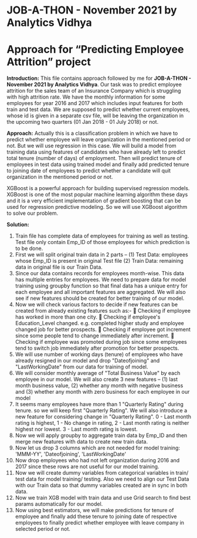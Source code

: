 # JOB-A-THON - November 2021 by Analytics Vidhya

# Approach for “Predicting Employee Attrition” project

**Introduction:** This file contains approach followed by me for **JOB-A-THON - November 2021 by Analytics Vidhya**. Our task was to predict employee attrition for the sales team of an Insurance Company which is struggling with high attrition rate. We have the monthly information for some employees for year 2016 and 2017 which includes input features for both train and test data. We are supposed to predict whether current employees, whose id is given in a separate csv file, will be leaving the organization in the upcoming two quarters (01 Jan 2018 - 01 July 2018) or not.

**Approach:** Actually this is a classification problem in which we have to predict whether employee will leave organization in the mentioned period or not. But we will use regression in this case. We will build a model from training data using features of candidates who have already left to predict total tenure (number of days) of employment. Then will predict tenure of employees in test data using trained model and finally add predicted tenure to joining date of employees to predict whether a candidate will quit organization in the mentioned period or not.

XGBoost is a powerful approach for building supervised regression models. XGBoost is one of the most popular machine learning algorithm these days and it is a very efficient
implementation of gradient boosting that can be used for regression predictive modeling. So we will use XGBoost algorithm to solve our problem.

**Solution:**
1) Train file has complete data of employees for training as well as testing. Test file only contain Emp_ID of those employees for which prediction is to be done.
2) First we will split original train data in 2 parts – (1) Test Data: employees whose Emp_ID is present in original Test file (2) Train Data: remaining data in original file is
our Train Data.
3) Since our data contains records for employees month-wise. This data has multiple entries for employees. We need to prepare data for model training using groupby function so that final data has a unique entry for each employee and all important features are aggregated. We will also see if new features should be created for better training of our model.
4) Now we will check various factors to decide if new features can be created from already existing features such as:-
 Checking if employee has worked in more than one city.
 Checking if employee's Education_Level changed. e.g. completed higher study and employee changed job for better prospects.
 Checking if employee got increment since some people tend to change immediately after increment.
 Checking if employee was promoted during job since some employees tend to switch job immediately after promotion for better prospects.
5) We will use number of working days (tenure) of employees who have already resigned in our model and drop "Dateofjoining" and "LastWorkingDate" from our data for training of model.
6) We will consider monthly average of "Total Business Value" by each employee in our model. We will also create 3 new features –
(1) last month business value,
(2) whether any month with negative business and
(3) whether any month with zero business for each employee in our model
7) It seems many employees have more than 1 "Quarterly Rating" during tenure. so we will keep first "Quarterly Rating". We will also introduce a new feature for considering
change in "Quarterly Rating".
0 - Last month rating is highest,
1 - No change in rating,
2 - Last month rating is neither highest nor lowest.
3 - Last month rating is lowest.
8) Now we will apply groupby to aggregate train data by Emp_ID and then merge new features with data to create new train data.
9) Now let us drop 3 columns which are not needed for model training:
'MMM-YY', 'Dateofjoining', 'LastWorkingDate'
10) Now drop employees who had not left organization during 2016 and 2017 since these rows are not useful for our model training.
11) Now we will create dummy variables from categorical variables in train/ test data for model training/ testing. Also we need to align our Test Data with our Train data so that dummy variables created are in sync in both data.
12) Now we train XGB model with train data and use Grid search to find best params automatically for our model.
13) Now using best estimators, we will make predictions for tenure of employee and finally add these tenure to joining date of respective employees to finally predict whether employee with leave company in selected period or not.
